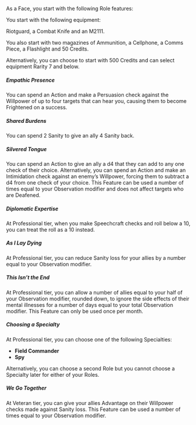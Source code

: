 As a Face, you start with the following Role features:

You start with the following equipment:

Riotguard, a Combat Knife and an M2111.

You also start with two magazines of Ammunition, a Cellphone, a Comms Piece, a Flashlight and 50 Credits.

Alternatively, you can choose to start with 500 Credits and can select equipment Rarity 7 and below.

##### **Empathic Presence**

You can spend an Action and make a Persuasion check against the Willpower of up to four targets that can hear you, causing them to become Frightened on a success.

##### **Shared Burdens**

You can spend 2 Sanity to give an ally 4 Sanity back.

##### **Silvered Tongue**

You can spend an Action to give an ally a d4 that they can add to any one check of their choice. Alternatively, you can spend an Action and make an Intimidation check against an enemy’s Willpower, forcing them to subtract a d4 from one check of your choice. This Feature can be used a number of times equal to your Observation modifier and does not affect targets who are Deafened.

##### **Diplomatic Expertise**

At Professional tier, when you make Speechcraft checks and roll below a 10, you can treat the roll as a 10 instead.

##### **As I Lay Dying**

At Professional tier, you can reduce Sanity loss for your allies by a number equal to your Observation modifier.

##### **This Isn’t the End**

At Professional tier, you can allow a number of allies equal to your half of your Observation modifier, rounded down, to ignore the side effects of their mental illnesses for a number of days equal to your total Observation modifier. This Feature can only be used once per month.

##### **Choosing a Specialty**

At Professional tier, you can choose one of the following Specialties:

- **Field Commander**
- **Spy**

Alternatively, you can choose a second Role but you cannot choose a Specialty later for either of your Roles.

##### **We Go Together**

At Veteran tier, you can give your allies Advantage on their Willpower checks made against Sanity loss. This Feature can be used a number of times equal to your Observation modifier.